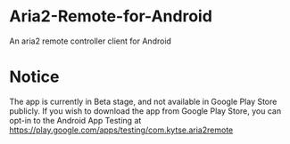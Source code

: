 # Aria2-Remote-for-Android
An aria2 remote controller client for Android

# Notice
The app is currently in Beta stage, and not available in Google Play Store publicly. If you wish to download the app from Google Play Store, you can opt-in to the Android App Testing at https://play.google.com/apps/testing/com.kytse.aria2remote 
